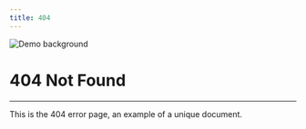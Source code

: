 ```yaml
---
title: 404
---
```


![Demo background](../../assets/demo-image-3.png)

# 404 Not Found

***

This is the 404 error page, an example of a unique document.

